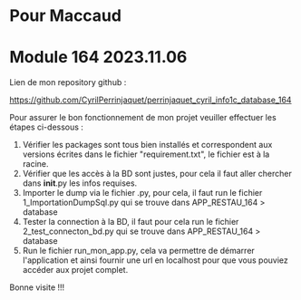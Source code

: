 # Pour Maccaud
# Module 164 2023.11.06

Lien de mon repository github : 

https://github.com/CyrilPerrinjaquet/perrinjaquet_cyril_info1c_database_164

Pour assurer le bon fonctionnement de mon projet veuiller effectuer les étapes ci-dessous :

1. Vérifier les packages sont tous bien installés et correspondent aux versions écrites dans le
fichier "requirement.txt", le fichier est à la racine.
2. Vérifier que les accès à la BD sont justes, pour cela il faut aller chercher dans __init__.py les infos requises.
3. Importer le dump via le fichier .py, pour cela, il faut run le fichier 1_ImportationDumpSql.py qui se
trouve dans APP_RESTAU_164 > database 
4. Tester la connection à la BD, il faut pour cela run le fichier 2_test_connecton_bd.py qui se trouve
dans APP_RESTAU_164 > database
5. Run le fichier run_mon_app.py, cela va permettre de démarrer l'application et ainsi fournir
une url en localhost pour que vous pouviez accéder aux projet complet.

Bonne visite !!!
